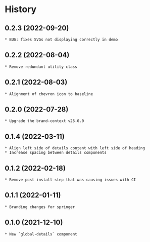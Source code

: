 # History

## 0.2.3 (2022-09-20)
    * BUG: fixes SVGs not displaying correctly in demo

## 0.2.2 (2022-08-04)
    * Remove redundant utility class

## 0.2.1 (2022-08-03)
    * Alignment of chevron icon to baseline

## 0.2.0 (2022-07-28)
    * Upgrade the brand-context v25.0.0
    
## 0.1.4 (2022-03-11)
    * Align left side of details content with left side of heading
    * Increase spacing between details components

## 0.1.2 (2022-02-18)
    * Remove post install step that was causing issues with CI

## 0.1.1 (2022-01-11)
    * Branding changes for springer

## 0.1.0 (2021-12-10)
    * New `global-details` component
